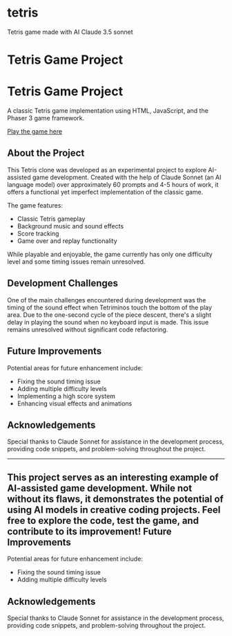 # tetris
Tetris game made with AI Claude 3.5 sonnet

Tetris Game Project
===================

# Tetris Game Project

A classic Tetris game implementation using HTML, JavaScript, and the Phaser 3 game framework.

[Play the game here](https://raw.githack.com/onigetoc/tetris/main/tetris.html)

## About the Project

This Tetris clone was developed as an experimental project to explore AI-assisted game development. Created with the help of Claude Sonnet (an AI language model) over approximately 60 prompts and 4-5 hours of work, it offers a functional yet imperfect implementation of the classic game.

The game features:
- Classic Tetris gameplay
- Background music and sound effects
- Score tracking
- Game over and replay functionality

While playable and enjoyable, the game currently has only one difficulty level and some timing issues remain unresolved.

## Development Challenges

One of the main challenges encountered during development was the timing of the sound effect when Tetriminos touch the bottom of the play area. Due to the one-second cycle of the piece descent, there's a slight delay in playing the sound when no keyboard input is made. This issue remains unresolved without significant code refactoring.

## Future Improvements

Potential areas for future enhancement include:
- Fixing the sound timing issue
- Adding multiple difficulty levels
- Implementing a high score system
- Enhancing visual effects and animations

## Acknowledgements

Special thanks to Claude Sonnet for assistance in the development process, providing code snippets, and problem-solving throughout the project.

---

This project serves as an interesting example of AI-assisted game development. While not without its flaws, it demonstrates the potential of using AI models in creative coding projects. Feel free to explore the code, test the game, and contribute to its improvement!
Future Improvements
-------------------

Potential areas for future enhancement include:

*   Fixing the sound timing issue
*   Adding multiple difficulty levels

Acknowledgements
----------------

Special thanks to Claude Sonnet for assistance in the development process, providing code snippets, and problem-solving throughout the project.
